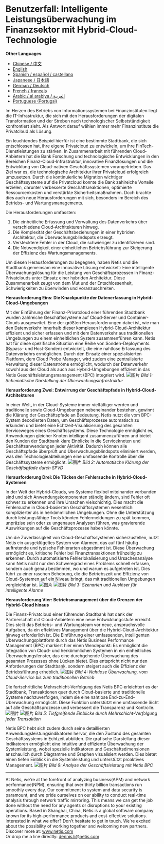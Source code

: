 # Benutzerfall: Intelligente Leistungsüberwachung im Finanzsektor mit Hybrid-Cloud-Technologie

**Other Languages**

+ [Chinese / 中文](/docs/zh/Smart-Business-Performance-Monitoring-in-Financial-Private-Cloud-Hybrid-Architectures-zh.md)
+ [English](/docs/en/Smart-Business-Performance-Monitoring-in-Financial-Private-Cloud-Hybrid-Architectures-en.md)
+ [Spanish / español / castellano](/docs/es/Smart-Business-Performance-Monitoring-in-Financial-Private-Cloud-Hybrid-Architectures-es.md)
+ [Japanese / 日本語](/docs/ja/Smart-Business-Performance-Monitoring-in-Financial-Private-Cloud-Hybrid-Architectures-ja.md)
+ [German / Deutsch](/docs/de/Smart-Business-Performance-Monitoring-in-Financial-Private-Cloud-Hybrid-Architectures-de.md)
+ [French / français](/docs/fr/Smart-Business-Performance-Monitoring-in-Financial-Private-Cloud-Hybrid-Architectures-fr.md)
+ [Arabic / al arabiya / العربية](/docs/ar/Smart-Business-Performance-Monitoring-in-Financial-Private-Cloud-Hybrid-Architectures-ar.md)
+ [Portuguese (Portugal)](/docs/pt/Smart-Business-Performance-Monitoring-in-Financial-Private-Cloud-Hybrid-Architectures-pt.md)

Im Herzen des Betriebs von Informationssystemen bei Finanzinstituten liegt die IT-Infrastruktur, die sich mit den Herausforderungen der digitalen Transformation und der Streben nach technologischer Selbstständigkeit konfrontiert sieht. Als Antwort darauf wählen immer mehr Finanzinstitute die Privatcloud als Lösung.

Ein leuchtendes Beispiel hierfür ist eine bestimmte Stadtbank, die sich entschlossen hat, ihre eigene Privatcloud zu entwickeln, um ihre FinTech-Dienstleistungen zu stärken. In Zusammenarbeit mit führenden Cloud-Anbietern hat die Bank Forschung und technologische Entwicklungen in den Bereichen Finanz-Cloud-Infrastruktur, innovative Finanzlösungen und die Entwicklung von Cloud-nativen Geschäftssystemen vorangetrieben. Das Ziel war es, die technologische Architektur ihrer Privatcloud erfolgreich umzusetzen. Durch die kontinuierliche Migration wichtiger Geschäftssysteme auf die Privatcloud konnte die Bank zahlreiche Vorteile erzielen, darunter verbesserte Geschäftsreaktionen, optimierte Ressourcenkosten und verstärkte Sicherheitsmaßnahmen. Doch brachte dies auch neue Herausforderungen mit sich, besonders im Bereich des Betriebs- und Wartungsmanagements.

Die Herausforderungen umfassten:

1. Die einheitliche Erfassung und Verwaltung des Datenverkehrs über verschiedene Cloud-Architekturen hinweg.
2. Die Komplexität der Geschäftsbeziehungen in einer hybriden Architektur, die Überwachungsblindspots erzeugt.
3. Verstecktere Fehler in der Cloud, die schwieriger zu identifizieren sind.
4. Die Notwendigkeit einer einheitlichen Betriebsführung zur Steigerung der Effizienz des Wartungsmanagements.

Um diesen Herausforderungen zu begegnen, haben Netis und die Stadtbank gemeinsam eine innovative Lösung entwickelt: Eine intelligente Überwachungslösung für die Leistung von Geschäftsprozessen in Finanz-Privatclouds unter Einsatz einer hybriden Architektur. Diese Zusammenarbeit zeugt von dem Mut und der Entschlossenheit, Schwierigkeiten zu überwinden und voranzuschreiten.

**Herausforderung Eins: Die Knackpunkte der Datenerfassung in Hybrid-Cloud-Umgebungen**

Mit der Einführung der Finanz-Privatcloud einer führenden Stadtbank wurden zahlreiche Geschäftssysteme auf Cloud-Server und Container-Clouds ausgeweitet. Eine der größten Herausforderungen dabei ist, wie man den Datenverkehr innerhalb dieser komplexen Hybrid-Cloud-Architektur effizient und sicher erfassen und mit dem Datenverkehr aus traditionellen Umgebungen zu einem einheitlichen System zusammenführen kann. Netis hat für diese spezifische Situation eine Reihe von Sonden-Deployments (Bypass- und Host-Sonden) entwickelt, die eine nahtlose Erfassung des Datenverkehrs ermöglichen. Durch den Einsatz einer spezialisierten Plattform, dem Cloud Probe Manager, wird zudem eine zentralisierte Verwaltung dieser Datenströme ermöglicht, wodurch der Datenverkehr sowohl aus der Cloud als auch aus Hybrid-Umgebungen effizient in das Netis Geschäftsleistungsmanagement (BPC) integriert wird. 
![图片](https://mmbiz.qpic.cn/mmbiz_jpg/o672k3fsicq3aiabrR0ibCBLmsV6iae9IV8eicSYpc2jHwmXaszCfF6HXqPXXba4nFMFro0zT1qjp3Vzjz9b6vuojuw/640?wx_fmt=jpeg&wxfrom=5&wx_lazy=1&wx_co=1)
*Bild 1: Schematische Darstellung der Überwachungsinfrastruktur*

**Herausforderung Zwei: Entwirrung der Geschäftspfade in Hybrid-Cloud-Architekturen**

In einer Welt, in der Cloud-Systeme immer vielfältiger werden und traditionelle sowie Cloud-Umgebungen nebeneinander bestehen, gewinnt die Klärung der Geschäftspfade an Bedeutung. Netis nutzt die vom BPC-System decodierten Daten, um Geschäftsprozesse automatisch zu erkunden und bietet eine Echtzeit-Visualisierung des gesamten Serviceweges eines Geschäftssystems. Diese Technologie ermöglicht es, Anwendungen gleicher Knoten intelligent zusammenzuführen und bietet den Kunden der Stadtbank klare Einblicke in die Serviceknoten und Geschäftsanwendungen jeder Aktivität. Dadurch können alle Geschäftspfade überprüft und Überwachungsblindspots eliminiert werden, was den Technologieabteilungen eine umfassende Kontrolle über die Geschäftssysteme ermöglicht. 
![图片](https://mmbiz.qpic.cn/mmbiz_jpg/o672k3fsicq3aiabrR0ibCBLmsV6iae9IV8eOnrHmIC2n9WcbibYwPFRPQPZ96KHdQiahRjibd6tGibHPuYzUFLbjV6thQ/640?wx_fmt=jpeg&wxfrom=5&wx_lazy=1&wx_co=1)
*Bild 2: Automatische Klärung der Geschäftspfade durch SPVD*

**Herausforderung Drei: Die Tücken der Fehlersuche in Hybrid-Cloud-Systemen**

In der Welt der Hybrid-Clouds, wo Systeme flexibel miteinander verbunden sind und sich Anwendungskomponenten ständig ändern, sind Fehler oft schwer zu erkennen und ihre Ursachen vielschichtig. Dies macht die Fehlersuche in Cloud-basierten Geschäftssystemen wesentlich komplizierter als in herkömmlichen Umgebungen. Ohne die Unterstützung durch leistungsfähige Tools könnten Fehlermeldungen zu spät kommen, unpräzise sein oder zu ungenauen Analysen führen, was gravierende Auswirkungen auf die Geschäftsprozesse haben könnte.

Um die Zuverlässigkeit von Cloud-Geschäftssystemen sicherzustellen, nutzt Netis ein ausgeklügeltes System von Alarmen, das auf fünf häufig auftretende und typische Fehlerarten abgestimmt ist. Diese Überwachung ermöglicht es, kritische Fehler bei Finanztransaktionen frühzeitig zu erkennen. Durch automatisierte Fehlerlokalisierung und Ursachenanalyse kann Netis nicht nur den Schweregrad eines Problems schnell erfassen, sondern auch genau bestimmen, wo und warum es aufgetreten ist. Dies führt zu einer raschen Behebung, die die Betriebszeit und Effizienz von Cloud-Systemen auf ein Niveau bringt, das mit traditionellen Umgebungen vergleichbar ist. 
![图片](https://mmbiz.qpic.cn/mmbiz_jpg/o672k3fsicq3aiabrR0ibCBLmsV6iae9IV8eZ07v3TGgWRswlTmhibicHKBdZia0OPxTMQxwHORfmGqvnMiahsTTYYJUuQ/640?wx_fmt=jpeg&wxfrom=5&wx_lazy=1&wx_co=1)
![图片](https://mmbiz.qpic.cn/mmbiz_jpg/o672k3fsicq3aiabrR0ibCBLmsV6iae9IV8ePCCCibQxF2DIvaTDHkIeTTBOTJs7MPO6BooPryicOAkZSsEcEYhXd1rw/640?wx_fmt=jpeg&wxfrom=5&wx_lazy=1&wx_co=1)
*Bild 3: Szenarien und Auslöser für intelligente Alarme*

**Herausforderung Vier: Betriebsmanagement über die Grenzen der Hybrid-Cloud hinaus**

Die Finanz-Privatcloud einer führenden Stadtbank hat dank der Partnerschaft mit Cloud-Anbietern eine neue Entwicklungsstufe erreicht. Dies stellt das Betriebs- und Wartungsteam vor neue, anspruchsvolle Aufgaben, da ein effektives Management über die Hybrid-Cloud-Architektur hinweg erforderlich ist. Die Einführung einer umfassenden, intelligenten Überwachungsplattform durch das Netis Business Performance Management (BPC) markiert hier einen Wendepunkt: Es ermöglicht die Integration von Cloud- und herkömmlichen Systemen in ein einheitliches Überwachungsfenster, das eine durchgehende Überwachung des gesamten Prozesses ohne Lücken bietet. Dies entspricht nicht nur den Anforderungen der Stadtbank, sondern steigert auch die Effizienz der Betriebsführung erheblich. 
![图片](https://mmbiz.qpic.cn/mmbiz_jpg/o672k3fsicq3aiabrR0ibCBLmsV6iae9IV8e7XjvzyrIL4l0ibJ9MQfBgGpdOMHve9iclMQvEicNURHvY5vx8kC9agXDg/640?wx_fmt=jpeg&wxfrom=5&wx_lazy=1&wx_co=1)
*Bild 4: Nahtlose Überwachung, vom Cloud-Service bis zum traditionellen Betrieb*

Die fortschrittliche Mehrschicht-Verfolgung des Netis BPC erleichtert es der Stadtbank, Transaktionen quer durch Cloud-basierte und traditionelle Systeme nachzuverfolgen, indem sie eine nahtlose End-zu-End-Überwachung ermöglicht. Diese Funktion unterstützt eine umfassende Sicht auf alle Geschäftsprozesse und verbessert die Transparenz und Kontrolle. 
![图片](https://mmbiz.qpic.cn/mmbiz_jpg/o672k3fsicq3aiabrR0ibCBLmsV6iae9IV8e2FTsia5XDYUnrfSlSbyrjmAibyuG1Dxa3Fp29w1nJXbcNoh5MAVTVVyw/640?wx_fmt=jpeg&wxfrom=5&wx_lazy=1&wx_co=1)
![图片](https://mmbiz.qpic.cn/mmbiz_jpg/o672k3fsicq3aiabrR0ibCBLmsV6iae9IV8e9mAK5j45wGqhT1bMceXP5BV6pcDiaKHv5fa0LRTib5O3VCtW49mSfMWQ/640?wx_fmt=jpeg&wxfrom=5&wx_lazy=1&wx_co=1)
*Bild 5: Tiefgreifende Einblicke durch Mehrschicht-Verfolgung jeder Transaktion*

Netis BPC hebt sich zudem durch seine detaillierten Anwendungsleistungsindikatoren hervor, die den Zustand des gesamten Geschäftssystems in Echtzeit abbilden. Die grafische Darstellung dieser Indikatoren ermöglicht eine intuitive und effiziente Überwachung der Systemleistung, wobei spezielle Indikatoren und Geschäftsdimensionen anschaulich durch Diagramme und Graphen visualisiert werden. Dies bietet einen tiefen Einblick in die Systemleistung und unterstützt proaktives Management. 
![图片](https://mmbiz.qpic.cn/mmbiz_jpg/o672k3fsicq3aiabrR0ibCBLmsV6iae9IV8e7mMSVibHAvuc6M4icWmYcK574PkxXfXL2ibric5mkAcF1AibM1RwWLV3HdA/640?wx_fmt=jpeg&wxfrom=5&wx_lazy=1&wx_co=1)
*Bild 6: Analyse der Geschäftsleistung mit Netis BPC*

***
At Netis, we're at the forefront of analyzing business(APM) and network performance(NPM), ensuring that over thirty billion transactions run smoothly every day. Our commitment to system and data security is paramount, and we pride ourselves on our ability to conduct real-time analysis through network traffic mirroring. This means we can get the job done without the need for any agents or disruptions to your existing operations. Based in Shanghai, China, Netis is a global software company known for its high-performance products and cost-effective solutions. Interested in what we offer? Don't hesitate to get in touch. We're excited about the possibility of working together and welcoming new partners.  
Discover more at: www.netis.com  
Or drop me a line directly: dennis.li@netis.com
